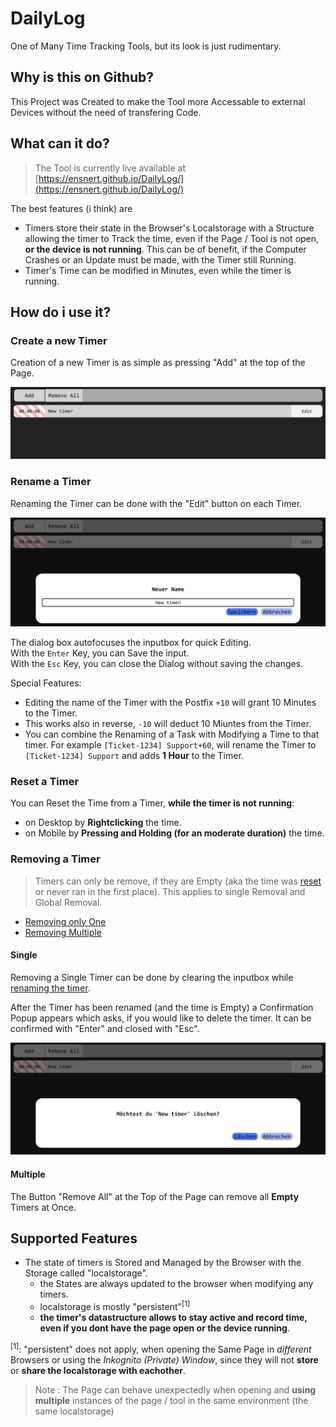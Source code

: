 # DailyLog
One of Many Time Tracking Tools, but its look is just rudimentary.  

## Why is this on Github?
This Project was Created to make the Tool more Accessable to external Devices without the need of transfering Code.  

## What can it do?
> The Tool is currently live available at [https://ensnert.github.io/DailyLog/](https://ensnert.github.io/DailyLog/)  

The best features (i think) are  
- Timers store their state in the Browser's Localstorage with a Structure allowing the timer to Track the time, even if the Page / Tool is not open, **or the device is not running**. This can be of benefit, if the Computer Crashes or an Update must be made, with the Timer still Running.  
- Timer's Time can be modified in Minutes, even while the timer is running.

## How do i use it?

### Create a new Timer
Creation of a new Timer is as simple as pressing "Add" at the top of the Page.  

![Pressing the Button labeled "Add" on the page will add a empty timer "New timer" with 00:00:00 shown](./documentation/doc_create.png)  

### Rename a Timer
Renaming the Timer can be done with the "Edit" button on each Timer.  

![Pressing the Button labeled "Edit" on the "New timer" timer opens a dialog](./documentation/doc_edit.png)  

The dialog box autofocuses the inputbox for quick Editing.  
With the `Enter` Key, you can Save the input.  
With the `Esc` Key, you can close the Dialog without saving the changes.  

Special Features:  
- Editing the name of the Timer with the Postfix `+10` will grant 10 Minutes to the Timer.  
- This works also in reverse, `-10` will deduct 10 Miuntes from the Timer.  
- You can combine the Renaming of a Task with Modifying a Time to that timer. For example `[Ticket-1234] Support+60`, will rename the Timer to `[Ticket-1234] Support` and adds **1 Hour** to the Timer.  

### Reset a Timer
You can Reset the Time from a Timer, **while the timer is not running**:  
- on Desktop by **Rightclicking** the time.  
- on Mobile by **Pressing and Holding (for an moderate duration)** the time.  

### Removing a Timer
> Timers can only be remove, if they are Empty (aka the time was [reset](#reset-a-timer) or never ran in the first place). This applies to single Removal and Global Removal.  

- [Removing only One](#single)
- [Removing Multiple](#multiple)

#### Single
Removing a Single Timer can be done by clearing the inputbox while [renaming the timer](#rename-a-timer).  

After the Timer has been renamed (and the time is Empty) a Confirmation Popup appears which asks, if you would like to delete the timer. It can be confirmed with "Enter" and closed with "Esc".  

![A Dialog showing the prompt to delete the Timer "New timer"](./documentation/doc_remove.png)

#### Multiple  
The Button "Remove All" at the Top of the Page can remove all **Empty** Timers at Once.  

## Supported Features
- The state of timers is Stored and Managed by the Browser with the Storage called "localstorage".  
    - the States are always updated to the browser when modifying any timers.  
    - localstorage is mostly "persistent"<sup>[1]</sup> 
    - **the timer's datastructure allows to stay active and record time, even if you dont have the page open or the device running**.  

<sup>[1]</sup>: "persistent" does not apply, when opening the Same Page in *different* Browsers or using the *Inkognito (Private) Window*, since they will not **store** or **share the localstorage with eachother**.  

> Note : The Page can behave unexpectedly when opening and **using multiple** instances of the page / tool in the same environment (the same localstorage)
